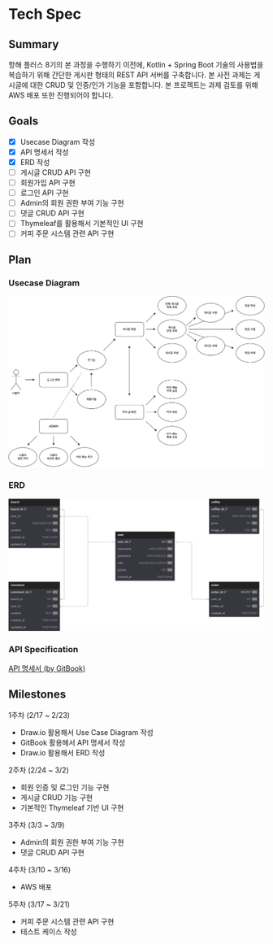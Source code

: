 # Tech Spec

## Summary

항해 플러스 8기의 본 과정을 수행하기 이전에, Kotlin + Spring Boot 기술의 사용법을 복습하기 위해 간단한 게시판 형태의 REST API 서버를 구축합니다. 본 사전 과제는 게시글에 대한 CRUD 및 인증/인가 기능을 포함합니다. 본 프로젝트는 과제 검토를 위해 AWS 배포 또한 진행되어야 합니다.

## Goals

- [x] Usecase Diagram 작성
- [x] API 명세서 작성
- [x] ERD 작성
- [ ] 게시글 CRUD API 구현
- [ ] 회원가입 API 구현
- [ ] 로그인 API 구현
- [ ] Admin의 회원 권한 부여 기능 구현
- [ ] 댓글 CRUD API 구현
- [ ] Thymeleaf를 활용해서 기본적인 UI 구현
- [ ] 커피 주문 시스템 관련 API 구현

## Plan

### Usecase Diagram

<img src="docs/usecase.drawio.svg">

### ERD

<img src="docs/erd.dbdiagramio.svg">

### API Specification

<a href="https://nmin1124.gitbook.io/pre-voyage" target="_blank">API 명세서 (by GitBook)</a>

## Milestones

1주차 (2/17 ~ 2/23)

- Draw.io 활용해서 Use Case Diagram 작성
- GitBook 활용해서 API 명세서 작성
- Draw.io 활용해서 ERD 작성

2주차 (2/24 ~ 3/2)

- 회원 인증 및 로그인 기능 구현
- 게시글 CRUD 기능 구현
- 기본적인 Thymeleaf 기반 UI 구현

3주차 (3/3 ~ 3/9)

- Admin의 회원 권한 부여 기능 구현
- 댓글 CRUD API 구현

4주차 (3/10 ~ 3/16)

- AWS 배포

5주차 (3/17 ~ 3/21)

- 커피 주문 시스템 관련 API 구현
- 테스트 케이스 작성
